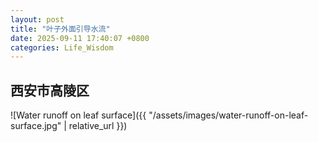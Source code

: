 ```yaml
---
layout: post
title: "叶子外面引导水流"
date: 2025-09-11 17:40:07 +0800
categories: Life_Wisdom
---
```


## 西安市高陵区
![Water runoff on leaf surface]({{ "/assets/images/water-runoff-on-leaf-surface.jpg" | relative_url }})


[jekyll-docs]: https://jekyllrb.com/docs/home
[jekyll-gh]:   https://github.com/jekyll/jekyll
[jekyll-talk]: https://talk.jekyllrb.com/
